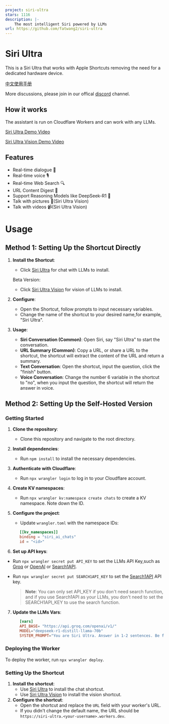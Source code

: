 ```yaml
---
project: siri-ultra
stars: 1116
description: |-
    The most intelligent Siri powered by LLMs
url: https://github.com/fatwang2/siri-ultra
---
```


# Siri Ultra

This is a Siri Ultra that works with Apple Shortcuts removing the need for a dedicated hardware device.

[中文使用手册](Usage_zh.md)

More discussions, please join in our offical [discord](https://discord.com/invite/AKXYq32Bxc) channel.

## How it works

The assistant is run on Cloudflare Workers and can work with any LLMs. 

[Siri Ultra Demo Video](https://x.com/fatwang2ai/status/1789601031313035281)

[Siri Ultra Vision Demo Video](https://x.com/fatwang2ai/status/1791648375693361161)

## Features
- Real-time dialogue 💬
- Real-time voice 🎙️
- Real-time Web Search 🔍
- URL Content Digest 🔗
- Support Reasoning Models like DeepSeek-R1 🔬
- Talk with pictures 🌄(Siri Ultra Vision)
- Talk with videos 📹(Siri Ultra Vision)

# Usage

## Method 1: Setting Up the Shortcut Directly
1. **Install the Shortcut**: 
   - Click [Siri Ultra](https://s.search1api.com/siriultra006) for chat with LLMs to install.

   Beta Version:
   - Click [Siri Ultra Vision](https://s.search1api.com/siriultravision001) for vision of LLMs to install.

2. **Configure**: 
   - Open the Shortcut, follow prompts to input necessary variables.
   - Change the name of the shortcut to your desired name,for example, "Siri Ultra".

3. **Usage**:
   - **Siri Conversation (Common)**: Open Siri, say "Siri Ultra" to start the conversation.
   - **URL Summary (Common)**: Copy a URL, or share a URL to the shortcut, the shortcut will extract the content of the URL and return a summary.
   - **Text Conversation**: Open the shortcut, input the question, click the "finish" button.
   - **Voice Conversation**: Change the number 6 variable in the shortcut to "no", when you input the question, the shortcut will return the answer in voice.


## Method 2: Setting Up the Self-Hosted Version

### Getting Started

1. **Clone the repository**:
   - Clone this repository and navigate to the root directory.

2. **Install dependencies**:
   - Run `npm install` to install the necessary dependencies.

3. **Authenticate with Cloudflare**:
   - Run `npx wrangler login` to log in to your Cloudflare account.

4. **Create KV namespaces**:
   - Run `npx wrangler kv:namespace create chats` to create a KV namespace. Note down the ID.

5. **Configure the project**:
   - Update `wrangler.toml` with the namespace IDs:

   ```toml
      [[kv_namespaces]]
      binding = "siri_ai_chats"
      id = "<id>"
    ```

6. **Set up API keys**:

- Run `npx wrangler secret put API_KEY` to set the LLMs API Key,such as [Groq](https://console.groq.com/login) or [OpenAI](https://openai.com/) or [Search1API](https://www.search1api.com/?utm_source=siri_ultra).
- Run `npx wrangler secret put SEARCH1API_KEY` to set the [Search1API](https://www.search1api.com/?utm_source=siri_ultra) API key.

   > **Note**: You can only set API_KEY if you don't need search function, and if you use Search1API as your LLMs, you don't need to set the SEARCH1API_KEY to use the search function.

7. **Update the LLMs Vars**:
   ```toml
      [vars]
      API_BASE= "https://api.groq.com/openai/v1/"
      MODEL="deepseek-r1-distill-llama-70b"
      SYSTEM_PROMPT="You are Siri Ultra. Answer in 1-2 sentences. Be friendly, helpful and concise. Default to metric units when possible. Keep the conversation short and sweet. You only answer in text. Don't include links or any other extras. Don't respond with computer code, for example don't return user longitude."
    ```

### Deploying the Worker

To deploy the worker, run `npx wrangler deploy`.

### Setting Up the Shortcut

1. **Install the shortcut**:
   - Use [Siri Ultra](https://s.search1api.com/siriultra006) to install the chat shortcut.
   - Use [Siri Ultra Vision](https://s.search1api.com/siriultravision001) to install the vision shortcut.
2. **Configure the shortcut**:
   - Open the shortcut and replace the `URL` field with your worker's URL.
   - If you didn't change the default name, the URL should be `https://siri-ultra.<your-username>.workers.dev`.

